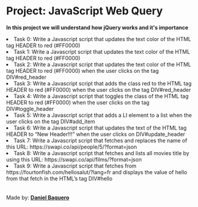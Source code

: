 <html>
<h1>Project: JavaScript Web Query</h1>
<p><strong>In this project we will understand how jQuery works and it's importance</strong></p>
<body>
<li>Task 0: Write a Javascript script that updates the text color of the HTML tag HEADER to red (#FF0000)</li>
<li>Task 1: Write a Javascript script that updates the text color of the HTML tag HEADER to red (#FF0000)</li>
<li>Task 2: Write a Javascript script that updates the text color of the HTML tag HEADER to red (#FF0000) when the user clicks on the tag DIV#red_header</li>
<li>Task 3: Write a Javascript script that adds the class red to the HTML tag HEADER to red (#FF0000) when the user clicks on the tag DIV#red_header</li>
<li>Task 4: Write a Javascript script that toggles the class of the HTML tag HEADER to red (#FF0000) when the user clicks on the tag DIV#toggle_header</li>
<li>Task 5: Write a Javascript script that adds a LI element to a list when the user clicks on the tag DIV#add_item</li>
<li>Task 6: Write a Javascript script that updates the text of the HTML tag HEADER to “New Header!!!” when the user clicks on DIV#update_header</li>
<li>Task 7: Write a Javascript script that fetches and replaces the name of this URL: https://swapi.co/api/people/5/?format=json</li>
<li>Task 8: Write a Javascript script that fetches and lists all movies title by using this URL: https://swapi.co/api/films/?format=json</li>
<li>Task 9: Write a Javascript script that fetches from https://fourtonfish.com/hellosalut/?lang=fr and displays the value of hello from that fetch in the HTML’s tag DIV#hello</li>
</body>
<br>
<br>
<footer>Made by: <strong><a href="https://github.com/DanielBaquero28">Daniel Baquero</a></strong></footer>
</html>
